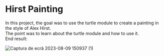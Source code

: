 # Hirst Painting
In this project, the goal was to use the turtle module to create a painting in the style of Alex Hirst.   
The point was to learn about the turtle module and how to use it.   
End result:   
   
![Captura de ecrã 2023-08-09 150937 (1)](https://github.com/damachad/Python_exercises/assets/128734978/f26414f8-2703-4d6f-9616-2e96a8915228)
